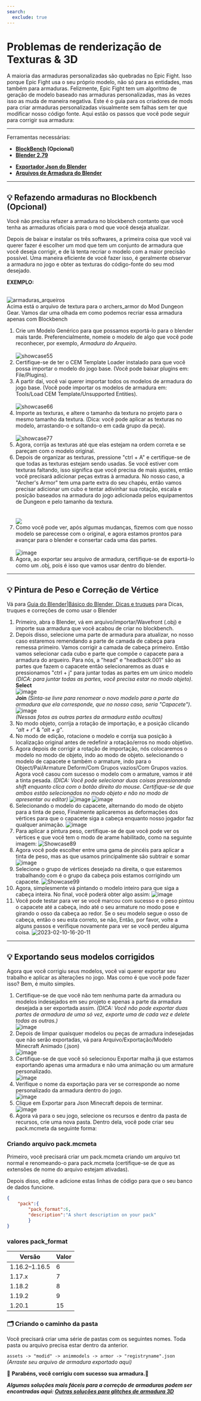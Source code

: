 ```yaml
---
search:
  exclude: true
---
```

# Problemas de renderização de Texturas & 3D

A maioria das armaduras personalizadas são quebradas no Epic Fight. Isso porque Epic Fight usa o seu próprio modelo, não só para as entidades, mas também para armaduras. Felizmente, Epic Fight tem um algoritmo de geração de modelo baseado nas armaduras personalizadas, mas às vezes isso as muda de maneira negativa. Este é o guia para os criadores de mods para criar armaduras personalizadas visualmente sem falhas sem ter que modificar nosso código fonte. Aqui estão os passos que você pode seguir para corrigir sua armadura:

***
Ferramentas necessárias:<br>

* **[BlockBench](https://www.blockbench.net/) (Opcional)**<br>
* **[Blender 2.79](https://download.blender.org/release/Blender2.79/)**<br>
- **[Exportador Json do Blender](https://github.com/Yesssssman/blender-json-exporter)**<br>
- **[Arquivos de Armadura do Blender](https://drive.google.com/file/d/15xYnpmkmlJaEnw3Y7bykpqmjx1Rr9Koh/view?usp=share_link)**<br>

***
## 💡 Refazendo armaduras no Blockbench (Opcional)
Você não precisa refazer a armadura no blockbench contanto que você tenha as armaduras oficiais para o mod que você deseja atualizar.

Depois de baixar e instalar os três softwares, a primeira coisa que você vai querer fazer é escolher um mod que tem um conjunto de armadura que você deseja corrigir, e de lá tenta recriar o modelo com a maior precisão possível. Uma maneira eficiente de você fazer isso, é geralmente observar a armadura no jogo e obter as texturas do código-fonte do seu mod desejado.

 **EXEMPLO:**

<br>![armaduras_arqueiros](https://user-images.githubusercontent.com/77132244/215155978-874a293e-71ea-4690-adf3-059e45a37ed8.png) <br>Acima está o arquivo de textura para o archers_armor do Mod Dungeon Gear. Vamos dar uma olhada em como podemos recriar essa armadura apenas com Blockbench<br>
1. Crie um Modelo Genérico para que possamos exportá-lo para o blender mais tarde. Preferencialmente, nomeie o modelo de algo que você pode reconhecer, por exemplo, *Armadura do Arqueiro*.<br>  
   ![showcase55](https://user-images.githubusercontent.com/77132244/215159597-aac5fdb1-45f1-4084-8f18-50baae9df6f0.jpg)<br>
2. Certifique-se de ter o CEM Template Loader instalado para que você possa importar o modelo do jogo base. (Você pode baixar plugins em: File/Plugins).<br>
3. A partir daí, você vai querer importar todos os modelos de armadura do jogo base. (Você pode importar os modelos de armadura em: Tools/Load CEM Template/Unsupported Entities).<br>  
   ![showcase66](https://user-images.githubusercontent.com/77132244/215161290-8ecb58ec-55e3-4297-8f46-48551a0769d7.jpg)<br>
4. Importe as texturas, e altere o tamanho da textura no projeto para o mesmo tamanho da textura. (Dica: você pode aplicar as texturas no modelo, arrastando-o e soltando-o em cada grupo da peça).<br>  
   ![showcase77](https://user-images.githubusercontent.com/77132244/215230534-6eb84ed6-1afb-4a44-bdf2-3ef98bfccdc6.jpg)<br>
5. Agora, corrija as texturas até que elas estejam na ordem correta e se pareçam com o modelo original.<br>
6. Depois de organizar as texturas, pressione "ctrl + A" e certifique-se de que todas as texturas estejam sendo usadas. Se você estiver com texturas faltando, isso significa que você precisa de mais ajustes, então você precisará adicionar peças extras à armadura. No nosso caso, a "Archer's Armor" tem uma parte extra do seu chapéu, então vamos precisar adicionar um cubo e tentar adivinhar sua rotação, escala e posição baseados na armadura do jogo adicionada pelos equipamentos de Dungeon e pelo tamanho da textura.<br>  
   <br>  <a href="url"><img src="https://user-images.githubusercontent.com/77132244/215236925-8fcf459a-e972-4f2d-b43d-65667ce39e1e.jpg" align="center" ></a><br>
7. Como você pode ver, após algumas mudanças, fizemos com que nosso modelo se parecesse com o original, e agora estamos prontos para avançar para o blender e consertar cada uma das partes.<br>  
   ![image](https://user-images.githubusercontent.com/77132244/215238157-3ddd8369-6f04-48f5-8d95-0623d833b3be.png)<br>
8. Agora, ao exportar seu arquivo de armadura, certifique-se de exportá-lo como um .obj, pois é isso que vamos usar dentro do blender.<br>

***
## 💡 Pintura de Peso e Correção de Vértice
Vá para [Guia do Blender|Básico do Blender, Dicas e truques](Blender_page3) para Dicas, truques e correções de como usar o Blender

1. Primeiro, abra o Blender, vá em arquivo/importar/Wavefront (.obj) e importe sua armadura que você acabou de criar no blockbench.
2. Depois disso, selecione uma parte de armadura para atualizar, no nosso caso estaremos remendando a parte de camada de cabeça para remessa primeiro. Vamos corrigir a camada de cabeça primeiro. Então vamos selecionar cada cubo e parte que compõe o capacete para a armadura do arqueiro. Para nós, a "head" e "headback.001" são as partes que fazem o capacete então selecionaremos as duas e pressionamos "ctrl + j" para juntar todas as partes em um único modelo _(DICA: para juntar todas as partes, você precisa estar no modo objeto)_.  
   **Select**  
   ![image](https://user-images.githubusercontent.com/77132244/215290753-d88f7ed2-a32b-43bc-9e33-a35c273d04b9.png)  
   **Join** _(Sinta-se livre para renomear o novo modelo para a parte da armadura que ela corresponde, que no nosso caso, seria "Capacete")_.  
   ![image](https://user-images.githubusercontent.com/77132244/215290768-f91985a4-31a5-4606-bd25-91b150ba0119.png)  
   _(Nessas fotos as outras partes da armadura estão ocultas)_
3. No modo objeto, corrija a rotação de importação, e a posição clicando _"alt + r"_ & _"alt + g"_.
4. No modo de edição, rotacione o modelo e corrija sua posição à localização original antes de redefinir a rotação/erros no modo objetivo.
5. Agora depois de corrigir a rotação de importação, nós colocaremos o modelo no modo de objeto, indo ao modo de objeto. selecionando o modelo de capacete e também o armature, indo para o Object/Pai/Armature Deform/Com Grupos vazios/Com Grupos vazios. Agora você casou com sucesso o modelo com o armature, vamos ir até a tinta pesada. _(DICA: Você pode selecionar duas coisas pressionando shift enquanto clica com o botão direito do mouse. Certifique-se de que ambos estão selecionados no modo objeto e não no modo de apresentar ou editar)_ ![image](https://user-images.githubusercontent.com/77132244/218175943-dcde10ab-9f45-4fb3-a1ec-a2ec7f851483.png) ![image](https://user-images.githubusercontent.com/77132244/218176163-4972a8bf-a70d-4570-aafe-a0b9a0bbcb85.png)
6. Selecionando o modelo do capacete, alternando do modo de objeto para a tinta de peso, Finalmente aplicaremos as deformações dos vértices para que o capacete siga a cabeça enquanto nosso jogador faz qualquer animação. ![image](https://user-images.githubusercontent.com/77132244/218176695-4cfafe68-7010-4450-a5f8-93e3dff1f3dd.png)
7. Para aplicar a pintura peso, certifique-se de que você pode ver os vértices e que você tem o modo de arame habilitado, como na seguinte imagem: ![Showcase89](https://user-images.githubusercontent.com/77132244/218177435-f9d01478-fbe0-45f9-b754-adf5d2efa745.jpg)
8. Agora você pode escolher entre uma gama de pincéis para aplicar a tinta de peso, mas as que usamos principalmente são subtrair e somar ![image](https://user-images.githubusercontent.com/77132244/218177593-95794246-6d9a-4caf-afa2-636b784b8d3a.png)
9. Selecione o grupo de vértices desejado na direita, o que estaremos trabalhando com é o grupo da cabeça pois estamos corrigindo um capacete. ![Showcase99](https://user-images.githubusercontent.com/77132244/218178265-69388152-b465-45e5-8ccd-cfe3e430dfb7.jpg)
10. Agora, simplesmente vá pintando o modelo inteiro para que siga a cabeça inteira. No final, você poderá obter algo assim: ![image](https://user-images.githubusercontent.com/77132244/218178527-210b4b77-5f16-4cf7-9310-6c2b3e2ce83a.png)
11. Você pode testar para ver se você marcou com sucesso e o peso pintou o capacete até a cabeça, indo até o seu armature no modo pose e girando o osso da cabeça ao redor. Se o seu modelo segue o osso de cabeça, então o seu esta correto, se não, Então, por favor, volte a alguns passos e verifique novamente para ver se você perdeu alguma coisa. ![2023-02-10-16-20-11](https://user-images.githubusercontent.com/77132244/218179173-df15dcba-97fa-4081-ad1d-cf1ffbcd92e8.gif)
***
## 💡 Exportando seus modelos corrigidos
Agora que você corrigiu seus modelos, você vai querer exportar seu trabalho e aplicar as alterações no jogo. Mas como é que você pode fazer isso? Bem, é muito simples.

1. Certifique-se de que você não tem nenhuma parte da armadura ou modelos indesejados em seu projeto e apenas a parte da armadura desejada a ser exportada assim. _(DICA: Você não pode exportar duas partes de armadura de uma só vez, exporte uma de cada vez e delete todas as outras.)_  
   ![image](https://user-images.githubusercontent.com/77132244/218179518-18c8d979-68af-44ff-989a-aa55ebb6c239.png)
2. Depois de limpar quaisquer modelos ou peças de armadura indesejadas que não serão exportadas, vá para Arquivo/Exportação/Modelo Minecraft Animado (.json)  
   ![image](https://user-images.githubusercontent.com/77132244/218179838-bbc7d557-8525-4ab8-beaf-41211bf334fd.png)
3. Certifique-se de que você só selecionou Exportar malha já que estamos exportando apenas uma armadura e não uma animação ou um armature personalizado.  
   ![image](https://user-images.githubusercontent.com/77132244/218179992-0f54bb48-99b6-45c2-8166-107668b200e7.png)
4. Verifique o nome da exportação para ver se corresponde ao nome personalizado da armadura dentro do jogo.  
   ![image](https://user-images.githubusercontent.com/77132244/218180136-b229edd0-3941-4a68-b82b-dfc0fcf80bca.png)
5. Clique em Exportar para Json Minecraft depois de terminar.  
   ![image](https://user-images.githubusercontent.com/77132244/218180246-7c04c4ad-ad96-4361-b43a-3ff434de419d.png)
6. Agora vá para o seu jogo, selecione os recursos e dentro da pasta de recursos, crie uma nova pasta. Dentro dela, você pode criar seu pack.mcmeta da seguinte forma:
### Criando arquivo pack.mcmeta

Primeiro, você precisará criar um pack.mcmeta criando um arquivo txt normal e renomeando-o para pack.mcmeta (certifique-se de que as extensões de nome do arquivo estejam ativadas).

Depois disso, edite e adicione estas linhas de código para que o seu banco de dados funcione.
```JSON
{
    "pack":{
        "pack_format":6,
        "description":"A short description on your pack"
        }
}
```

### valores pack_format

| Versão        | Valor |
| ------------- | ----- |
| 1.16.2–1.16.5 | 6     |
| 1.17.x        | 7     |
| 1.18.2        | 8     |
| 1.19.2        | 9     |
| 1.20.1        | 15    |

### 🗂️ Criando o caminho da pasta

Você precisará criar uma série de pastas com os seguintes nomes. Toda pasta ou arquivo precisa estar dentro da anterior.

`assets -> "modid" -> animmodels -> armor -> "registryname".json` _(Arraste seu arquivo de armadura exportado aqui)_


🎉 **Parabéns, você corrigiu com sucesso sua armadura.**🎉


**_Algumas soluções mais fáceis para a correção de armaduras podem ser encontradas aqui: [Outras soluções para glitches de armadura 3D](3Darmor_page2.pt.md)_**
